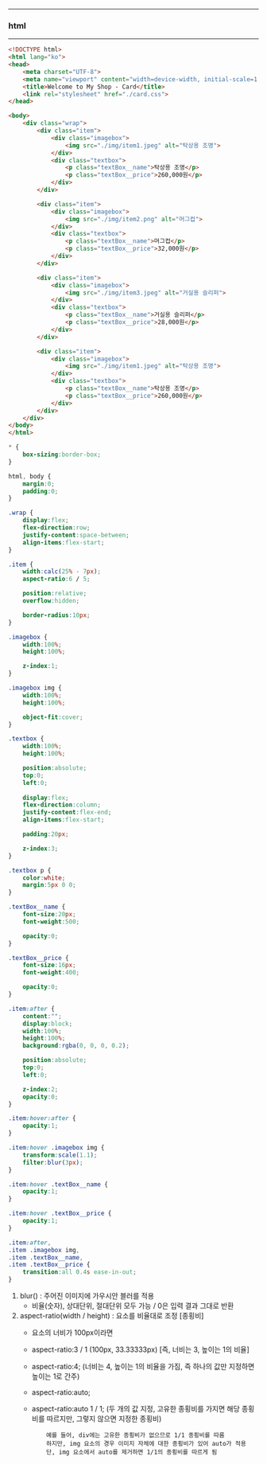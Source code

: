 -----
### html
-----
```html
<!DOCTYPE html>
<html lang="ko">
<head>
    <meta charset="UTF-8">
    <meta name="viewport" content="width=device-width, initial-scale=1.0">
    <title>Welcome to My Shop - Card</title>
    <link rel="stylesheet" href="./card.css">
</head>

<body>
    <div class="wrap">
        <div class="item">
            <div class="imagebox">
                <img src="./img/item1.jpeg" alt="탁상용 조명">
            </div>
            <div class="textbox">
                <p class="textBox__name">탁상용 조명</p>
                <p class="textBox__price">260,000원</p>
            </div>
        </div>

        <div class="item">
            <div class="imagebox">
                <img src="./img/item2.png" alt="머그컵">
            </div>
            <div class="textbox">
                <p class="textBox__name">머그컵</p>
                <p class="textBox__price">32,000원</p>
            </div>
        </div>

        <div class="item">
            <div class="imagebox">
                <img src="./img/item3.jpeg" alt="거실용 슬리퍼">
            </div>
            <div class="textbox">
                <p class="textBox__name">거실용 슬리퍼</p>
                <p class="textBox__price">28,000원</p>
            </div>
        </div>

        <div class="item">
            <div class="imagebox">
                <img src="./img/item1.jpeg" alt="탁상용 조명">
            </div>
            <div class="textbox">
                <p class="textBox__name">탁상용 조명</p>
                <p class="textBox__price">260,000원</p>
            </div>
        </div>
    </div>    
</body>
</html>
```


```css
* {
    box-sizing:border-box;
}

html, body {
    margin:0;
    padding:0;
}

.wrap {
    display:flex;
    flex-direction:row;
    justify-content:space-between;
    align-items:flex-start;
}

.item {
    width:calc(25% - 7px);
    aspect-ratio:6 / 5;

    position:relative;
    overflow:hidden;

    border-radius:10px;
}

.imagebox {
    width:100%;
    height:100%;

    z-index:1;
}

.imagebox img {
    width:100%;
    height:100%;

    object-fit:cover;
}

.textbox {
    width:100%;
    height:100%;

    position:absolute;
    top:0;
    left:0;
    
    display:flex;
    flex-direction:column;
    justify-content:flex-end;
    align-items:flex-start;

    padding:20px;

    z-index:3;
}

.textbox p {
    color:white;
    margin:5px 0 0;
}

.textBox__name {
    font-size:20px;
    font-weight:500;

    opacity:0;
}

.textBox__price {
    font-size:16px;
    font-weight:400;

    opacity:0;
}

.item:after {
    content:"";
    display:block;
    width:100%;
    height:100%;
    background:rgba(0, 0, 0, 0.2);

    position:absolute;
    top:0;
    left:0;

    z-index:2;
    opacity:0;
}

.item:hover:after {
    opacity:1;
}

.item:hover .imagebox img {
    transform:scale(1.1);
    filter:blur(3px);
}

.item:hover .textBox__name {
    opacity:1;
}

.item:hover .textBox__price {
    opacity:1;
}

.item:after,
.item .imagebox img,
.item .textBox__name,
.item .textBox__price {
    transition:all 0.4s ease-in-out;
}
```

1. blur() : 주어진 이미지에 가우시안 블러를 적용
   - 비율(숫자), 상대단위, 절대단위 모두 가능 / 0은 입력 결과 그대로 반환
2. aspect-ratio(width / height) : 요소를 비율대로 조정 [종횡비]
   - 요소의 너비가 100px이라면  
   - aspect-ratio:3 / 1 (100px, 33.33333px) [즉, 너비는 3, 높이는 1의 비율]
   - aspect-ratio:4; (너비는 4, 높이는 1의 비율을 가짐, 즉 하나의 값만 지정하면 높이는 1로 간주)
   - aspect-ratio:auto;
   - aspect-ratio:auto 1 / 1; (두 개의 값 지정, 고유한 종횡비를 가지면 해당 종횡비를 따르지만, 그렇지 않으면 지정한 종횡비)

             예를 들어, div에는 고유한 종횡비가 없으므로 1/1 종횡비를 따름
             하지만, img 요소의 경우 이미지 자체에 대한 종횡비가 있어 auto가 적용
             단, img 요소에서 auto를 제거하면 1/1의 종횡비를 따르게 됨
